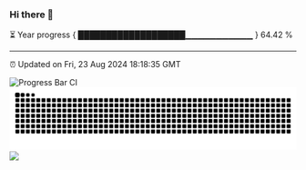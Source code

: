 ### Hi there 👋

⏳ Year progress { ███████████████████▁▁▁▁▁▁▁▁▁▁▁ } 64.42 %

---

⏰ Updated on Fri, 23 Aug 2024 18:18:35 GMT

![Progress Bar CI](https://github.com/liununu/liununu/workflows/Progress%20Bar%20CI/badge.svg)![](https://raw.githubusercontent.com/L1cardo/L1cardo/main/assets/github-contribution-grid-snake.svg)![](https://raw.githubusercontent.com/seesaws/seesaws/main/assets/github-contribution-grid-snake.svg)
